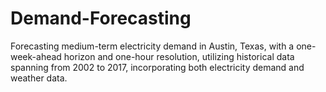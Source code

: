 # Demand-Forecasting
Forecasting medium-term electricity demand in Austin, Texas, with a one-week-ahead horizon and one-hour resolution, utilizing historical data spanning from 2002 to 2017, incorporating both electricity demand and weather data.
